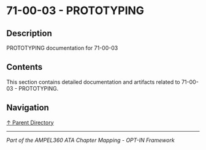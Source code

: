 # 71-00-03 - PROTOTYPING

## Description

PROTOTYPING documentation for 71-00-03

## Contents

This section contains detailed documentation and artifacts related to 71-00-03 - PROTOTYPING.

## Navigation

[↑ Parent Directory](../README.md)

---

*Part of the AMPEL360 ATA Chapter Mapping - OPT-IN Framework*
